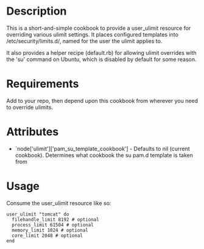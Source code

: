 Description
===========

This is a short-and-simple cookbook to provide a user_ulimit resource for overriding various ulimit settings. It places configured templates into /etc/security/limits.d/, named for the user the ulimit applies to.

It also provides a helper recipe (default.rb) for allowing ulimit overrides with the 'su' command on Ubuntu, which is disabled by default for some reason.

Requirements
============

Add to your repo, then depend upon this cookbook from wherever you need to override ulimits.

Attributes
==========

* `node['ulimit']['pam_su_template_cookbook'] - Defaults to nil (current cookbook).  Determines what cookbook the su pam.d template is taken from

Usage
=====

Consume the user_ulimit resource like so:

    user_ulimit "tomcat" do
      filehandle_limit 8192 # optional
      process_limit 61504 # optional
      memory_limit 1024 # optional
      core_limit 2048 # optional
    end

